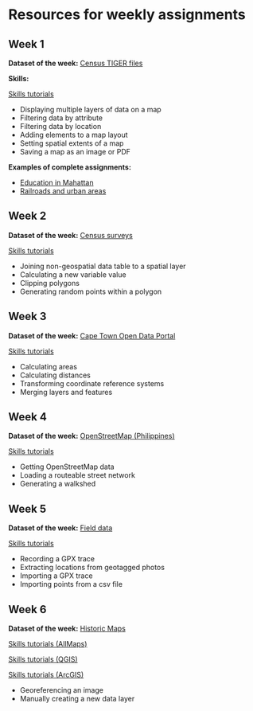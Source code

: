 # Resources for weekly assignments

## Week 1

**Dataset of the week:** [Census TIGER files](https://c-voulgaris.github.io/VIS-2128/week1/dataset-tiger.html)

**Skills:**

[Skills tutorials](https://c-voulgaris.github.io/VIS-2128/week1/skills.html)

* Displaying multiple layers of data on a map
* Filtering data by attribute
* Filtering data by location
* Adding elements to a map layout
* Setting spatial extents of a map
* Saving a map as an image or PDF

**Examples of complete assignments:**

* [Education  in Mahattan](https://c-voulgaris.github.io/VIS-2128/week1/nyc-educ.html)
* [Railroads and urban areas](https://c-voulgaris.github.io/VIS-2128/week1/rail.pdf)


## Week 2

**Dataset of the week:** [Census surveys](https://c-voulgaris.github.io/VIS-2128/week2/dataset-census-survey.html)

[Skills tutorials](https://c-voulgaris.github.io/VIS-2128/week2/skills.html)

* Joining non-geospatial data table to a spatial layer
* Calculating a new variable value
* Clipping polygons
* Generating random points within a polygon

## Week 3

**Dataset of the week:** [Cape Town Open Data Portal](https://c-voulgaris.github.io/VIS-2128/week3/dataset-odp.html)

[Skills tutorials](https://c-voulgaris.github.io/VIS-2128/week3/skills.html)

* Calculating areas
* Calculating distances
* Transforming coordinate reference systems
* Merging layers and features

## Week 4

**Dataset of the week:** [OpenStreetMap (Philippines)](https://c-voulgaris.github.io/VIS-2128/week4/dataset-osm.html)

[Skills tutorials](https://c-voulgaris.github.io/VIS-2128/week4/skills.html)

* Getting OpenStreetMap data
* Loading a routeable street network
* Generating a walkshed

## Week 5

**Dataset of the week:** [Field data](https://c-voulgaris.github.io/VIS-2128/week5/dataset-field.html)

[Skills tutorials](https://c-voulgaris.github.io/VIS-2128/week5/skills.html)

* Recording a GPX trace
* Extracting locations from geotagged photos
* Importing a GPX trace
* Importing points from a csv file

## Week 6

**Dataset of the week:** [Historic Maps](https://c-voulgaris.github.io/VIS-2128/week6/dataset-historic.html)

[Skills tutorials (AllMaps)](https://c-voulgaris.github.io/VIS-2128/week6/skills-allmaps.html)

[Skills tutorials (QGIS)](https://c-voulgaris.github.io/VIS-2128/week6/skills-qgis.html)

[Skills tutorials (ArcGIS)](https://c-voulgaris.github.io/VIS-2128/week6/skills-arcgis.html)

* Georeferencing an image
* Manually creating a new data layer
